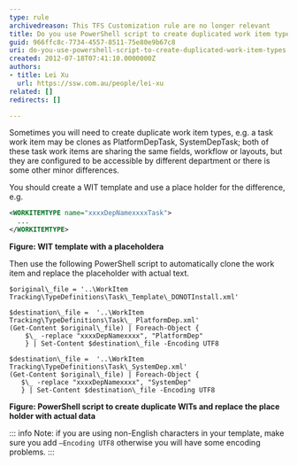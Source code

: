 ```yaml
---
type: rule
archivedreason: This TFS Customization rule are no longer relevant
title: Do you use PowerShell script to create duplicated work item types?
guid: 966ffc8c-7734-4557-8511-75e80e9b67c8
uri: do-you-use-powershell-script-to-create-duplicated-work-item-types
created: 2012-07-18T07:41:10.0000000Z
authors:
- title: Lei Xu
  url: https://ssw.com.au/people/lei-xu
related: []
redirects: []

---
```


Sometimes you will need to create duplicate work item types, e.g. a task work item may be clones as PlatformDepTask, SystemDepTask; both of these task work items are sharing the same fields, workflow or layouts, but they are configured to be accessible by different department or there is some other minor differences.

You should create a WIT template and use a place holder for the difference, e.g.

```xml
<WORKITEMTYPE name="xxxxDepNamexxxxTask">
  ...
</WORKITEMTYPE>
```

**Figure: WIT template with a placeholdera**


<!--endintro-->

Then use the following PowerShell script to automatically clone the work item and replace the placeholder with actual text.

```pwsh
$original\_file = '..\WorkItem Tracking\TypeDefinitions\Task\_Template\_DONOTInstall.xml'

$destination\_file =  '..\WorkItem Tracking\TypeDefinitions\Task\_ PlatformDep.xml'
(Get-Content $original\_file) | Foreach-Object {
    $\_ -replace "xxxxDepNamexxxx", "PlatformDep"
    } | Set-Content $destination\_file -Encoding UTF8

$destination\_file =  '..\WorkItem Tracking\TypeDefinitions\Task\_SystemDep.xml'
(Get-Content $original\_file) | Foreach-Object {
   $\_ -replace "xxxxDepNamexxxx", "SystemDep"
   } | Set-Content $destination\_file -Encoding UTF8
```
**Figure: PowerShell script to create duplicate WITs and replace the place holder with actual data**

::: info
Note: if you are using non-English characters in your
template, make sure you add `–Encoding UTF8` otherwise you will have some
encoding problems.
:::
